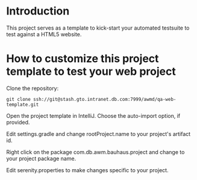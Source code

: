 # Introduction
This project serves as a template to kick-start your automated testsuite to test against a HTML5 website.

# How to customize this project template to test your web project

Clone the repository:

`git clone ssh://git@stash.gto.intranet.db.com:7999/awmd/qa-web-template.git`

Open the project template in IntelliJ. Choose the auto-import option, if provided. 

Edit settings.gradle and change rootProject.name to your project's artifact id. 

Right click on the package com.db.awm.bauhaus.project and change to your project package name.
 
Edit serenity.properties to make changes specific to your project.

